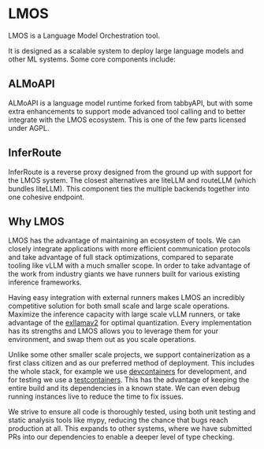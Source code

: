 # LMOS

LMOS is a Language Model Orchestration tool.

It is designed as a scalable system to deploy large language models and other ML systems. Some core components include:

## ALMoAPI

ALMoAPI is a language model runtime forked from tabbyAPI, but with some extra enhancements to support mode advanced tool calling and to better integrate with the LMOS ecosystem. This is one of the few parts licensed under AGPL.

## InferRoute

InferRoute is a reverse proxy designed from the ground up with support for the LMOS system. The closest alternatives are liteLLM and routeLLM (which bundles liteLLM). This component ties the multiple backends together into one cohesive endpoint.

## Why LMOS

LMOS has the advantage of maintaining an ecosystem of tools. We can closely integrate applications with more efficient communication protocols and take advantage of full stack optimizations, compared to separate tooling like vLLM with a much smaller scope. In order to take advantage of the work from industry giants we have runners built for various existing inference frameworks.

Having easy integration with external runners makes LMOS an incredibly competitive solution for both small scale and large scale operations. Maximize the inference capacity with large scale vLLM runners, or take advantage of the [exllamav2](https://github.com/turboderp/exllamav2) for optimal quantization. Every implementation has its strengths and LMOS allows you to leverage them for your environment, and swap them out as you scale operations.

Unlike some other smaller scale projects, we support containerization as a first class citizen and as our preferred method of deployment. This includes the whole stack, for example we use [devcontainers](https://containers.dev/) for development, and for testing we use a [testcontainers](https://github.com/testcontainers/testcontainers-python). This has the advantage of keeping the entire build and its dependencies in a known state. We can even debug running instances live to reduce the time to fix issues.

We strive to ensure all code is thoroughly tested, using both unit testing and static analysis tools like mypy, reducing the chance that bugs reach production at all. This expands to other systems, where we have submitted PRs into our dependencies to enable a deeper level of type checking.